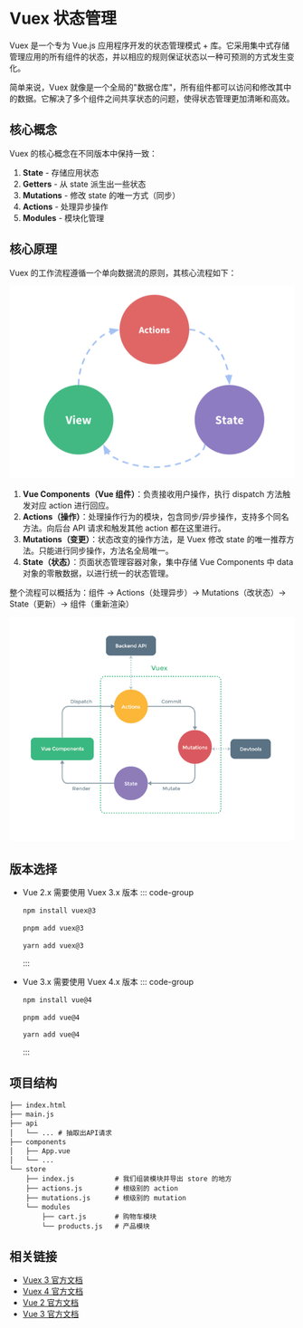 # Vuex 状态管理

Vuex 是一个专为 Vue.js 应用程序开发的状态管理模式 + 库。它采用集中式存储管理应用的所有组件的状态，并以相应的规则保证状态以一种可预测的方式发生变化。

简单来说，Vuex 就像是一个全局的"数据仓库"，所有组件都可以访问和修改其中的数据。它解决了多个组件之间共享状态的问题，使得状态管理更加清晰和高效。

## 核心概念

Vuex 的核心概念在不同版本中保持一致：

1. **State** - 存储应用状态
2. **Getters** - 从 state 派生出一些状态
3. **Mutations** - 修改 state 的唯一方式（同步）
4. **Actions** - 处理异步操作
5. **Modules** - 模块化管理

## 核心原理

Vuex 的工作流程遵循一个单向数据流的原则，其核心流程如下：

![Vuex 工作流程](../images/vuex-flow.png)

1. **Vue Components（Vue 组件）**：负责接收用户操作，执行 dispatch 方法触发对应 action 进行回应。
2. **Actions（操作）**：处理操作行为的模块，包含同步/异步操作，支持多个同名方法。向后台 API 请求和触发其他 action 都在这里进行。
3. **Mutations（变更）**：状态改变的操作方法，是 Vuex 修改 state 的唯一推荐方法。只能进行同步操作，方法名全局唯一。
4. **State（状态）**：页面状态管理容器对象，集中存储 Vue Components 中 data 对象的零散数据，以进行统一的状态管理。

整个流程可以概括为：组件 -> Actions（处理异步）-> Mutations（改状态）-> State（更新）-> 组件（重新渲染）

![vuex](../images/vuex.png)

## 版本选择

- Vue 2.x 需要使用 Vuex 3.x 版本
  ::: code-group

  ```sh [npm]
  npm install vuex@3
  ```

  ```sh [pnpm]
  pnpm add vuex@3
  ```

  ```sh [yarn]
  yarn add vuex@3
  ```

  :::
- Vue 3.x 需要使用 Vuex 4.x 版本
  ::: code-group
  
  ```sh [npm]
  npm install vue@4
  ```
  
  ```sh [pnpm]
  pnpm add vue@4
  ```
  
  ```sh [yarn]
  yarn add vue@4
  ```
  
  :::

## 项目结构

```
├── index.html
├── main.js
├── api
│   └── ... # 抽取出API请求
├── components
│   ├── App.vue
│   └── ...
└── store
    ├── index.js          # 我们组装模块并导出 store 的地方
    ├── actions.js        # 根级别的 action
    ├── mutations.js      # 根级别的 mutation
    └── modules
        ├── cart.js       # 购物车模块
        └── products.js   # 产品模块
```

## 相关链接

- [Vuex 3 官方文档](https://v3.vuex.vuejs.org/zh/)
- [Vuex 4 官方文档](https://vuex.vuejs.org/zh/)
- [Vue 2 官方文档](https://v2.cn.vuejs.org/)
- [Vue 3 官方文档](https://cn.vuejs.org/)
